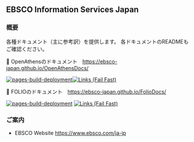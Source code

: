 ## EBSCO Information Services Japan

### 概要
各種ドキュメント（主に参考訳）を提供します。
各ドキュメントのREADMEもご確認ください。

:book: OpenAthensのドキュメント　https://ebsco-japan.github.io/OpenAthensDocs/ 

[![pages-build-deployment](https://github.com/EBSCO-Japan/OpenAthensDoc/actions/workflows/pages/pages-build-deployment/badge.svg)](https://github.com/EBSCO-Japan/OpenAthensDoc/actions/workflows/pages/pages-build-deployment)[![Links (Fail Fast)](https://github.com/EBSCO-Japan/OpenAthensDoc/actions/workflows/links-fail-fast.yml/badge.svg)](https://github.com/EBSCO-Japan/OpenAthensDoc/actions/workflows/links-fail-fast.yml)

:honeybee: FOLIOのドキュメント　https://ebsco-japan.github.io/FolioDocs/

[![pages-build-deployment](https://github.com/EBSCO-Japan/FolioDocs/actions/workflows/pages/pages-build-deployment/badge.svg)](https://github.com/EBSCO-Japan/FolioDocs/actions/workflows/pages/pages-build-deployment) [![Links (Fail Fast)](https://github.com/EBSCO-Japan/FolioDocs/actions/workflows/links-fail-fast.yml/badge.svg)](https://github.com/EBSCO-Japan/FolioDocs/actions/workflows/links-fail-fast.yml)



### ご案内
* EBSCO Website https://www.ebsco.com/ja-jp
